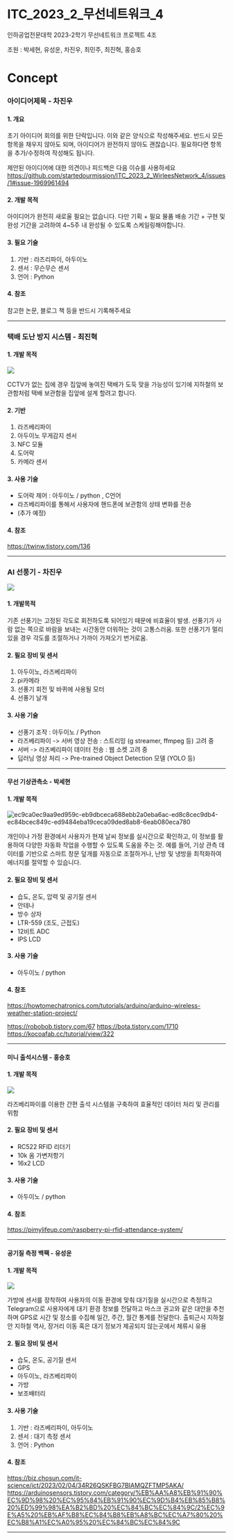# ITC_2023_2_무선네트워크_4


인하공업전문대학 2023-2학기 무선네트워크 프로젝트 4조

조원 : 박세현, 유성운, 차진우, 최민주, 최진혁, 홍승호


# Concept

### 아이디어제목 - 차진우

#### 1. 개요

초기 아이디어 회의를 위한 단락입니다.  이와 같은 양식으로 작성해주세요. 반드시 모든 항목을 채우지 않아도 되며, 아이디어가 완전하지 않아도 괜찮습니다. 필요하다면 항목을 추가/수정하여 작성해도 됩니다.  

제안된 아이디어에 대한 의견이나 피드백은 다음 이슈를 사용하세요
https://github.com/startedourmission/ITC_2023_2_WirleesNetwork_4/issues/1#issue-1969961494

#### 2. 개발 목적

아이디어가 완전히 새로울 필요는 없습니다. 다만 기획 + 필요 물품 배송 기간 +  구현 및 완성 기간을 고려하여 4~5주 내 완성될 수 있도록 스케일링해야합니다. 

#### 3. 필요 기술

1. 기반 : 라즈리파이, 아두이노
2. 센서 : 무슨무슨 센서
3. 언어 : Python

#### 4. 참조

참고한 논문, 블로그 책 등을 반드시 기록해주세요

***

### 택배 도난 방지 시스템 - 최진혁

#### 1. 개발 목적
![](https://github.com/startedourmission/ITC_2023_2_WirleesNetwork_4/blob/main/etc/%EC%B4%88%EC%95%88%20%EB%B3%B4%EA%B4%80%ED%95%A8.PNG)

CCTV가 없는 집에 경우 집앞에 놓여진 택배가 도둑 맞을 가능성이 있기에
지하철의 보관함처럼 택배 보관함을 집앞에 설계 할려고 합니다.

#### 2. 기반

1. 라즈베리파이
2. 아두이노 무게감지 센서
3. NFC 모듈
4. 도어락
5. 카메라 센서

#### 3. 사용 기술

- 도어락 제어 : 아두이노 / python , C언어
- 라즈베리파이를 통해서 사용자에 핸드폰에 보관함의 상태 변화를 전송
- (추가 예정)


#### 4. 참조
https://twinw.tistory.com/136

***

### AI 선풍기 - 차진우


![](etc/sample1.png)

#### 1. 개발목적

기존 선풍기는 고정된 각도로 회전하도록 되어있기 때문에 비효율이 발생. 선풍기가 사람 없는 쪽으로 바람을 보내는 시간동안 더워하는 것이 고통스러움. 또한 선풍기가 멀리 있을 경우 각도를 조절하거나 가까이 가져오기 번거로움.

#### 2. 필요 장비 및 센서

1. 아두이노, 라즈베리파이
2. pi카메라
3. 선풍기 회전 및 바퀴에 사용될 모터
4. 선풍기 날개

#### 3. 사용 기술

- 선풍기 조작 : 아두이노 / Python
- 라즈베리파이 -> 서버 영상 전송 : 스트리밍 (g streamer, ffmpeg 등) 고려 중
- 서버 -> 라즈베리파이 데이터 전송 : 웹 소켓 고려 중
- 딥러닝 영상 처리 -> Pre-trained Object Detection 모델 (YOLO 등)

***

#### 무선 기상관측소 - 박세현


#### 1. 개발 목적

![ec9ca0ec9aa9ed959c-eb9dbceca688ebb2a0eba6ac-ed8c8cec9db4-ec84bcec849c-ed9484eba19ceca09ded8ab8-6eab080eca780](https://github.com/startedourmission/ITC_2023_2_WirleesNetwork_4/assets/112607443/2fa28bb5-2634-4861-bf6d-d0ac3129aaf1)

개인이나 가정 환경에서 사용자가 현재 날씨 정보를 실시간으로 확인하고, 이 정보를 활용하여 다양한 자동화 작업을 수행할 수 있도록 도움을 주는 것. 예를 들어, 기상 관측 데이터를 기반으로 스마트 창문 덮개를 자동으로 조절하거나, 난방 및 냉방을 최적화하여 에너지를 절약할 수 있습니다.



#### 2. 필요 장비 및 센서

- 습도, 온도, 압력 및 공기질 센서
- 안테나
- 방수 상자
- LTR-559 (조도, 근접도)
- 12비트 ADC
- IPS LCD

#### 3. 사용 기술

- 아두이노 / python

#### 4. 참조
https://howtomechatronics.com/tutorials/arduino/arduino-wireless-weather-station-project/

https://robobob.tistory.com/67
https://bota.tistory.com/1710
https://kocoafab.cc/tutorial/view/322
***

#### 미니 출석시스템 - 홍승호


#### 1. 개발 목적

![](https://pimylifeup.com/wp-content/uploads/2019/02/Raspberry-Pi-RFID-Attendance-System-Thumbnail-Watermarky.jpg)

라즈베리파이를 이용한 간편 출석 시스템을 구축하여 효율적인 데이터 처리 및 관리를 위함

#### 2. 필요 장비 및 센서

- RC522 RFID 리더기
- 10k 옴 가변저항기
- 16x2 LCD

#### 3. 사용 기술

- 아두이노 / python

#### 4. 참조
https://pimylifeup.com/raspberry-pi-rfid-attendance-system/

***
#### 공기질 측정 백팩 - 유성운


#### 1. 개발 목적

![](etc/image.jpg)

가방에 센서를 장착하여 사용자의 이동 환경에 맞춰 대기질을 실시간으로 측정하고 Telegram으로 사용자에게 대기 환경 정보를 전달하고 마스크 권고와 같은 대안을 추천하며 GPS로 시간 및 장소를 수집해 일간, 주간, 월간 통계를 전달한다.
출퇴근시 지하철 안 지하철 역사, 장거리 이동 혹은 대기 정보가 제공되지 않는곳에서 체류시 유용

#### 2. 필요 장비 및 센서

- 습도, 온도, 공기질 센서
- GPS
- 아두이노, 라즈베리파이
- 가방
- 보조배터리

#### 3. 사용 기술

1. 기반 : 라즈베리파이, 아두이노
2. 센서 : 대기 측정 센서
3. 언어 : Python

#### 4. 참조
https://biz.chosun.com/it-science/ict/2023/02/04/34R26QSKFBG7BIAMQZFTMP5AKA/
https://arduinosensors.tistory.com/category/%EB%AA%A8%EB%91%90%EC%9D%98%20%EC%95%84%EB%91%90%EC%9D%B4%EB%85%B8%20%ED%99%98%EA%B2%BD%20%EC%84%BC%EC%84%9C/2%EC%9E%A5%20%EB%AF%B8%EC%84%B8%EB%A8%BC%EC%A7%80%20%EC%B8%A1%EC%A0%95%20%EC%84%BC%EC%84%9C

***
